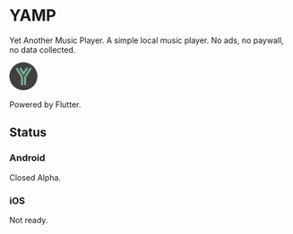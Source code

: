 # YAMP

Yet Another Music Player. A simple local music player. No ads, no paywall, no data collected.

<img src="./resources/YAMPLogoLetter.png" height="50" />

Powered by Flutter.

## Status

### Android
Closed Alpha. 

### iOS
Not ready.
